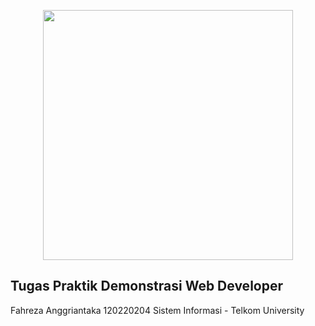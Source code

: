 <p align="center"><a href="fahreza107.kencang.id" target="_blank"><img src="public/assets/banner.png" width="400"></a></p>

## Tugas Praktik Demonstrasi Web Developer
Fahreza Anggriantaka
120220204
Sistem Informasi - Telkom University
